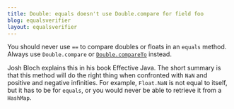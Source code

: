 ```yaml
---
title: Double: equals doesn't use Double.compare for field foo
blog: equalsverifier
layout: equalsverifier
---
```

You should never use `==` to compare doubles or floats in an `equals` method. Always use `Double.compare` or [`Double.compareTo`](http://download.oracle.com/javase/6/docs/api/java/lang/Double.html#compareTo%28java.lang.Double%29) instead.

Josh Bloch explains this in his book Effective Java. The short summary is that this method will do the right thing when confronted with `NaN` and positive and negative infinities. For example, `Float.NaN` is not equal to itself, but it has to be for `equals`, or you would never be able to retrieve it from a `HashMap`.

